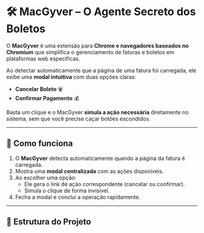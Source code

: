 # 🛠️ MacGyver – O Agente Secreto dos Boletos

O **MacGyver** é uma extensão para **Chrome e navegadores baseados no Chromium** que simplifica o gerenciamento de faturas e boletos em plataformas web específicas.

Ao detectar automaticamente que a página de uma fatura foi carregada, ele exibe uma **modal intuitiva** com duas opções claras:

- **Cancelar Boleto** 🗑️
- **Confirmar Pagamento** 💰

Basta um clique e o MacGyver **simula a ação necessária** diretamente no sistema, sem que você precise caçar botões escondidos.

---

## 🚀 Como funciona
1. O **MacGyver** detecta automaticamente quando a página da fatura é carregada.
2. Mostra uma **modal centralizada** com as ações disponíveis.
3. Ao escolher uma opção:
   - Ele gera o link de ação correspondente (cancelar ou confirmar).
   - Simula o clique de forma invisível.
4. Fecha a modal e conclui a operação rapidamente.

---

## 📂 Estrutura do Projeto
